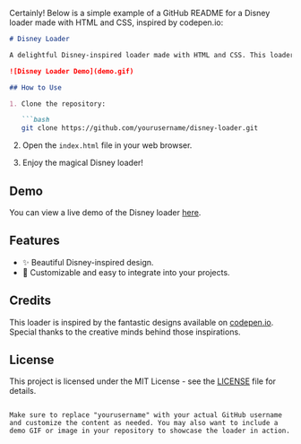 Certainly! Below is a simple example of a GitHub README for a Disney loader made with HTML and CSS, inspired by codepen.io:

```markdown
# Disney Loader

A delightful Disney-inspired loader made with HTML and CSS. This loader is created with the inspiration from the amazing designs on codepen.io.

![Disney Loader Demo](demo.gif)

## How to Use

1. Clone the repository:

   ```bash
   git clone https://github.com/yourusername/disney-loader.git
   ```

2. Open the `index.html` file in your web browser.

3. Enjoy the magical Disney loader!

## Demo

You can view a live demo of the Disney loader [here](https://yourusername.github.io/disney-loader).

## Features

- ✨ Beautiful Disney-inspired design.
- 🎨 Customizable and easy to integrate into your projects.

## Credits

This loader is inspired by the fantastic designs available on [codepen.io](https://codepen.io/). Special thanks to the creative minds behind those inspirations.

## License

This project is licensed under the MIT License - see the [LICENSE](LICENSE) file for details.
```

Make sure to replace "yourusername" with your actual GitHub username and customize the content as needed. You may also want to include a demo GIF or image in your repository to showcase the loader in action.
